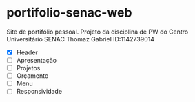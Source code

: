 # portifolio-senac-web
Site de portifólio pessoal. Projeto da disciplina de PW do Centro Universitário SENAC
Thomaz Gabriel 
ID:1142739014


- [x] Header
- [ ] Apresentação
- [ ] Projetos
- [ ] Orçamento
- [ ] Menu
- [ ] Responsividade
